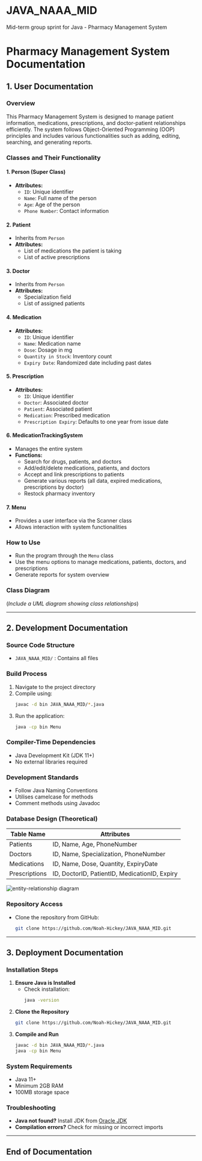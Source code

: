 # JAVA_NAAA_MID
Mid-term group sprint for Java - Pharmacy Management System

# Pharmacy Management System Documentation

## 1. User Documentation

### Overview

This Pharmacy Management System is designed to manage patient information, medications, prescriptions, and doctor-patient relationships efficiently. The system follows Object-Oriented Programming (OOP) principles and includes various functionalities such as adding, editing, searching, and generating reports.

### Classes and Their Functionality

#### 1. **Person (Super Class)**


- **Attributes:**
  - `ID`: Unique identifier
  - `Name`: Full name of the person
  - `Age`: Age of the person
  - `Phone Number`: Contact information

#### 2. **Patient**

- Inherits from `Person`
- **Attributes:**
  - List of medications the patient is taking
  - List of active prescriptions

#### 3. **Doctor**

- Inherits from `Person`
- **Attributes:**
  - Specialization field
  - List of assigned patients

#### 4. **Medication**

- **Attributes:**
  - `ID`: Unique identifier
  - `Name`: Medication name
  - `Dose`: Dosage in mg
  - `Quantity in Stock`: Inventory count
  - `Expiry Date`: Randomized date including past dates

#### 5. **Prescription**

- **Attributes:**
  - `ID`: Unique identifier
  - `Doctor`: Associated doctor
  - `Patient`: Associated patient
  - `Medication`: Prescribed medication
  - `Prescription Expiry`: Defaults to one year from issue date

#### 6. **MedicationTrackingSystem**

- Manages the entire system
- **Functions:**
  - Search for drugs, patients, and doctors
  - Add/edit/delete medications, patients, and doctors
  - Accept and link prescriptions to patients
  - Generate various reports (all data, expired medications, prescriptions by doctor)
  - Restock pharmacy inventory

#### 7. **Menu**

- Provides a user interface via the Scanner class
- Allows interaction with system functionalities

### How to Use

- Run the program through the `Menu` class
- Use the menu options to manage medications, patients, doctors, and prescriptions
- Generate reports for system overview

### Class Diagram

(*Include a UML diagram showing class relationships*)

---

## 2. Development Documentation

### Source Code Structure

- `JAVA_NAAA_MID/` : Contains all files

### Build Process

1. Navigate to the project directory
2. Compile using:
   ```sh
   javac -d bin JAVA_NAAA_MID/*.java
   ```
3. Run the application:
   ```sh
   java -cp bin Menu
   ```

### Compiler-Time Dependencies

- Java Development Kit (JDK 11+)
- No external libraries required

### Development Standards

- Follow Java Naming Conventions
- Utilises camelcase for methods
- Comment methods using Javadoc

### Database Design (Theoretical)

| Table Name    | Attributes                                    |
| ------------- | --------------------------------------------- |
| Patients      | ID, Name, Age, PhoneNumber                    |
| Doctors       | ID, Name, Specialization, PhoneNumber         |
| Medications   | ID, Name, Dose, Quantity, ExpiryDate          |
| Prescriptions | ID, DoctorID, PatientID, MedicationID, Expiry |

![entity-relationship diagram](https://picsum.photos/200/300 "Medication Tracking System Database")

### Repository Access

- Clone the repository from GitHub:
  ```sh
  git clone https://github.com/Noah-Hickey/JAVA_NAAA_MID.git
  ```

---

## 3. Deployment Documentation

### Installation Steps

1. **Ensure Java is Installed**
   - Check installation:
     ```sh
     java -version
     ```
2. **Clone the Repository**
   ```sh
   git clone https://github.com/Noah-Hickey/JAVA_NAAA_MID.git
   ```
3. **Compile and Run**
   ```sh
   javac -d bin JAVA_NAAA_MID/*.java
   java -cp bin Menu
   ```

### System Requirements

- Java 11+
- Minimum 2GB RAM
- 100MB storage space

### Troubleshooting

- **Java not found?** Install JDK from [Oracle JDK](https://www.oracle.com/java/technologies/javase-jdk11-downloads.html)
- **Compilation errors?** Check for missing or incorrect imports

---

## End of Documentation

